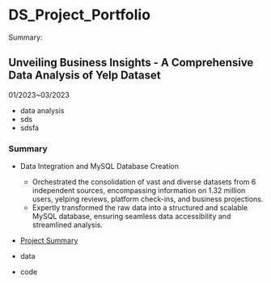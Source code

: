 # DS_Project_Portfolio

Summary: 

## Unveiling Business Insights - A Comprehensive Data Analysis of Yelp Dataset

01/2023~03/2023

- data analysis
- sds
- sdsfa


### Summary

- Data Integration and MySQL Database Creation
  - Orchestrated the consolidation of vast and diverse datasets from 6 independent sources, encompassing information on 1.32 million users, yelping reviews, platform check-ins, and business projections.
  - Expertly transformed the raw data into a structured and scalable MySQL database, ensuring seamless data accessibility and streamlined analysis.


- [Project Summary](https://github.com/datoujinggzj/DS_Project_Portfolio/tree/main/Yelp_Data_Analysis)
- data
- code
